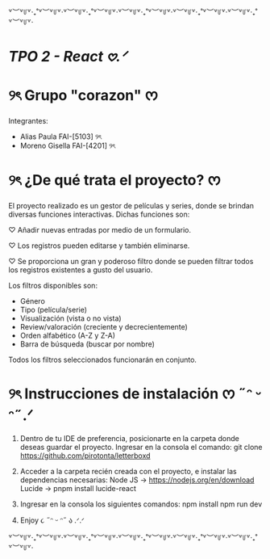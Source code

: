 ꒷︶꒷꒥꒷‧₊˚꒷︶꒷꒥꒷‧꒷︶꒷꒥꒷‧₊˚꒷︶꒷꒥꒷‧꒷︶꒷꒥꒷‧₊˚꒷︶꒷꒥꒷‧꒷︶꒷꒥꒷‧₊˚꒷︶꒷꒥꒷‧꒷︶꒷꒥꒷‧₊˚꒷︶꒷꒥꒷‧
# *TPO 2 - React 𖹭.ᐟ*

# ୨ৎ Grupo "corazon" ᰔ
Integrantes:                           
- Alias Paula FAI-[5103] ୨ৎ
- Moreno Gisella FAI-[4201] ୨ৎ

# ୨ৎ ¿De qué trata el proyecto? ᰔ
El proyecto realizado es un gestor de películas y series,
donde se brindan diversas funciones interactivas.
Dichas funciones son:

♡︎ Añadir nuevas entradas por medio de un formulario.

♡︎ Los registros pueden editarse y también eliminarse.

♡︎ Se proporciona un gran y poderoso filtro donde se pueden filtrar 
todos los registros existentes a gusto del usuario.

Los filtros disponibles son:
- Género
- Tipo (película/serie)
- Visualización (vista o no vista)
- Review/valoración (creciente y decrecientemente)
- Orden alfabético (A-Z y Z-A)
- Barra de búsqueda (buscar por nombre)

Todos los filtros seleccionados funcionarán en conjunto.

# ୨ৎ Instrucciones de instalación ᰔ ˶ᵔ ᵕ ᵔ˶.ᐟ
1. Dentro de tu IDE de preferencia, posicionarte 
    en la carpeta donde deseas guardar el proyecto.
    Ingresar en la consola el comando: git clone https://github.com/pirotonta/letterboxd
    
2. Acceder a la carpeta recién creada con el proyecto,
    e instalar las dependencias necesarias:
    Node JS -> https://nodejs.org/en/download
    Lucide -> pnpm install lucide-react

3. Ingresar en la consola los siguientes comandos:
    npm install
    npm run dev

4. Enjoy ૮ ˶ᵔ ᵕ ᵔ˶ ა .ᐟ.ᐟ

꒷︶꒷꒥꒷‧₊˚꒷︶꒷꒥꒷‧꒷︶꒷꒥꒷‧₊˚꒷︶꒷꒥꒷‧꒷︶꒷꒥꒷‧₊˚꒷︶꒷꒥꒷‧꒷︶꒷꒥꒷‧₊˚꒷︶꒷꒥꒷‧꒷︶꒷꒥꒷‧₊˚꒷︶꒷꒥꒷‧